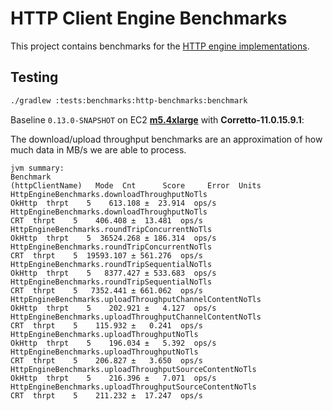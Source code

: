 # HTTP Client Engine Benchmarks

This project contains benchmarks for the [HTTP engine implementations](../../../runtime/protocol/http-client-engines).

## Testing

```sh
./gradlew :tests:benchmarks:http-benchmarks:benchmark
```

Baseline `0.13.0-SNAPSHOT` on EC2 **[m5.4xlarge](https://aws.amazon.com/ec2/instance-types/m5/)** with **Corretto-11.0.15.9.1**:

The download/upload throughput benchmarks are an approximation of how much data in MB/s we are able to process.

```
jvm summary:
Benchmark                                                 (httpClientName)   Mode  Cnt      Score     Error  Units
HttpEngineBenchmarks.downloadThroughputNoTls                        OkHttp  thrpt    5    613.108 ±  23.914  ops/s
HttpEngineBenchmarks.downloadThroughputNoTls                           CRT  thrpt    5    406.408 ±  13.481  ops/s
HttpEngineBenchmarks.roundTripConcurrentNoTls                       OkHttp  thrpt    5  36524.268 ± 186.314  ops/s
HttpEngineBenchmarks.roundTripConcurrentNoTls                          CRT  thrpt    5  19593.107 ± 561.276  ops/s
HttpEngineBenchmarks.roundTripSequentialNoTls                       OkHttp  thrpt    5   8377.427 ± 533.683  ops/s
HttpEngineBenchmarks.roundTripSequentialNoTls                          CRT  thrpt    5   7352.441 ± 661.062  ops/s
HttpEngineBenchmarks.uploadThroughputChannelContentNoTls            OkHttp  thrpt    5    202.921 ±   4.127  ops/s
HttpEngineBenchmarks.uploadThroughputChannelContentNoTls               CRT  thrpt    5    115.932 ±   0.241  ops/s
HttpEngineBenchmarks.uploadThroughputNoTls                          OkHttp  thrpt    5    196.034 ±   5.392  ops/s
HttpEngineBenchmarks.uploadThroughputNoTls                             CRT  thrpt    5    206.827 ±   3.650  ops/s
HttpEngineBenchmarks.uploadThroughputSourceContentNoTls             OkHttp  thrpt    5    216.396 ±   7.071  ops/s
HttpEngineBenchmarks.uploadThroughputSourceContentNoTls                CRT  thrpt    5    211.232 ±  17.247  ops/s
```